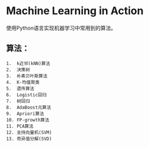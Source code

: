 # Machine Learning in Action
使用Python语言实现机器学习中常用到的算法。

## 算法：
    1.  k近邻(kNN)算法
    2.  决策树
    3.  朴素贝叶斯算法
    4.  K-均值聚类
    5.  遗传算法
    6.  Logistic回归
    7.  树回归
    8.  AdaBoost元算法
    9.  Apriori算法
    10. FP-growth算法
    11. PCA算法
    12. 支持向量机(SVM)
    13. 奇异值分解(SVD)
